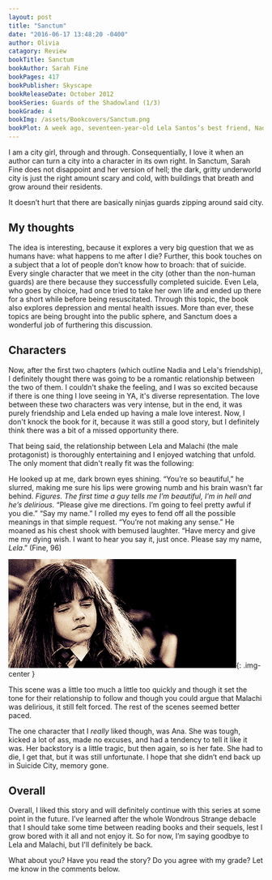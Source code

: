 ```yaml
---
layout: post
title: "Sanctum"
date: "2016-06-17 13:48:20 -0400"
author: Olivia
catagory: Review
bookTitle: Sanctum
bookAuthor: Sarah Fine
bookPages: 417
bookPublisher: Skyscape
bookReleaseDate: October 2012
bookSeries: Guards of the Shadowland (1/3)
bookGrade: 4
bookImg: /assets/Bookcovers/Sanctum.png
bookPlot: A week ago, seventeen-year-old Lela Santos’s best friend, Nadia, killed herself. Today, thanks to a farewell ritual gone awry, Lela is standing in paradise, looking upon a vast gated city in the distance—hell. No one willingly walks through the Suicide Gates, into a place smothered in darkness and infested with depraved creatures. But Lela isn’t just anyone—she’s determined to save her best friend’s soul, even if it means sacrificing her eternal afterlife. <br> <sup>Adapted from &#58; GoodReads</sup>
---
```


I am a city girl, through and through. Consequentially, I love it when an author can turn a city into a character in its own right. In Sanctum, Sarah Fine does not disappoint and her version of hell; the dark, gritty underworld city is just the right amount scary and cold, with buildings that breath and grow around their residents.

It doesn’t hurt that there are basically ninjas guards zipping around said city.

<!--more-->

## My thoughts

The idea is interesting, because it explores a very big question that we as humans have: what happens to me after I die? Further, this book touches on a subject that a lot of people don’t know how to broach: that of suicide. Every single character that we meet in the city (other than the non-human guards) are there because they successfully completed suicide. Even Lela, who goes by choice, had once tried to take her own life and ended up there for a short while before being resuscitated. Through this topic, the book also explores depression and mental health issues. More than ever, these topics are being brought into the public sphere, and Sanctum does a wonderful job of furthering this discussion.

## Characters
Now, after the first two chapters (which outline Nadia and Lela's friendship), I definitely thought there was going to be a romantic relationship between the two of them. I couldn't shake the feeling, and I was so excited because if there is one thing I love seeing in YA, it's diverse representation. The love between these two characters was very intense, but in the end, it was purely friendship and Lela ended up having a male love interest. Now, I don't knock the book for it, because it was still a good story, but I definitely think there was a bit of a missed opportunity there.

That being said, the relationship between Lela and Malachi (the male protagonist) is thoroughly entertaining and I enjoyed watching that unfold. The only moment that didn't really fit was the following:

<span class="spoiler">He looked up at me, dark brown eyes shining. “You’re so beautiful,” he slurred, making me sure his lips were growing numb and his brain wasn’t far behind.
*Figures. The first time a guy tells me I’m beautiful, I’m in hell and he’s delirious.*
“Please give me directions. I’m going to feel pretty awful if you die.”
“Say my name.” I rolled my eyes to fend off all the possible meanings in that simple request.
“You’re not making any sense.” He moaned as his chest shook with bemused laughter.
“Have mercy and give me my dying wish. I want to hear you say it, just once. Please say my name, *Lela*.” (Fine, 96)</span>

![Whaaat](\assets\gifs\wideeyes.gif){: .img-center }

This scene was a little too much a little too quickly and though it set the tone for their relationship to follow and though you could argue that Malachi was delirious, it still felt forced. The rest of the scenes seemed better paced.

The one character that I *really* liked though, was Ana. She was tough, kicked a lot of ass, made no excuses, and had a tendency to tell it like it was. Her backstory is a little tragic, but then again, <span class="spoiler"> so is her fate. She had to die, I get that, but it was still unfortunate. I hope that she didn’t end back up in Suicide City, memory gone</span>.

## Overall
Overall, I liked this story and will definitely continue with this series at some point in the future. I’ve learned after the whole Wondrous Strange debacle that I should take some time between reading books and their sequels, lest I grow bored with it all and not enjoy it. So for now, I’m saying goodbye to Lela and Malachi, but I'll definitely be back.

What about you? Have you read the story? Do you agree with my grade? Let me know in the comments below.
